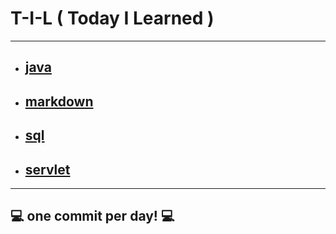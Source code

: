 # T-I-L ( Today I Learned )

****

* ## [java](https://github.com/gudwo0121/TIL/tree/master/java)

* ## [markdown](https://github.com/gudwo0121/TIL/tree/master/markdown)

* ## [sql](https://github.com/gudwo0121/TIL/tree/master/sql)

* ## [servlet](https://github.com/gudwo0121/TIL/tree/master/servlet)

***

## 💻 one commit per day! 💻

